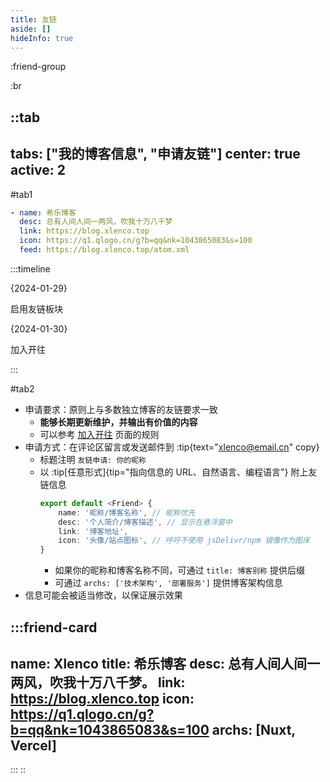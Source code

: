 ```yaml
---
title: 友链
aside: []
hideInfo: true
---
```


:friend-group

:br

::tab
---
tabs: ["我的博客信息", "申请友链"]
center: true
active: 2
---

#tab1

```yaml
- name: 希乐博客 
  desc: 总有人间人间一两风，吹我十万八千梦
  link: https://blog.xlenco.top
  icon: https://q1.qlogo.cn/g?b=qq&nk=1043865083&s=100
  feed: https://blog.xlenco.top/atom.xml
```

:::timeline

{2024-01-29}

启用友链板块

{2024-01-30}

加入开往


:::


#tab2

- 申请要求：原则上与多数独立博客的友链要求一致
  - **能够长期更新维护，并输出有价值的内容**
  - 可以参考 [加入开往](https://www.travellings.cn/docs/join) 页面的规则
- 申请方式：在评论区留言或发送邮件到 :tip{text="xlenco@email.cn" copy}
  - 标题注明 `友链申请: 你的昵称`
  - 以 :tip[任意形式]{tip="指向信息的 URL、自然语言、编程语言"} 附上友链信息
    ```ts
    export default <Friend> {
        name: '昵称/博客名称', // 昵称优先
        desc: '个人简介/博客描述', // 显示在悬浮窗中
        link: '博客地址',
        icon: '头像/站点图标', // 呼吁不使用 jsDelivr/npm 镜像作为图床
    }
    ```
    - 如果你的昵称和博客名称不同，可通过 `title: 博客别称` 提供后缀
    - 可通过 `archs: ['技术架构', '部署服务']` 提供博客架构信息
- 信息可能会被适当修改，以保证展示效果

:::friend-card
---
name: Xlenco
title: 希乐博客
desc: 总有人间人间一两风，吹我十万八千梦。
link: https://blog.xlenco.top
icon: https://q1.qlogo.cn/g?b=qq&nk=1043865083&s=100
archs: [Nuxt, Vercel]
---
:::
::
